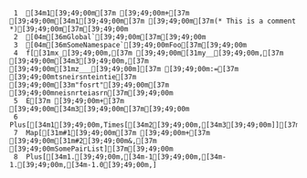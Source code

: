     1	[34m1[39;49;00m[37m [39;49;00m+[37m [39;49;00m[34m1[39;49;00m[37m [39;49;00m[37m(* This is a comment *)[39;49;00m[37m[39;49;00m
     2	[04m[36mGlobal`[39;49;00m[37m[39;49;00m
     3	[04m[36mSomeNamespace`[39;49;00mFoo[37m[39;49;00m
     4	f[[31mx_[39;49;00m,[37m [39;49;00m[31my__[39;49;00m,[37m [39;49;00m[34m3[39;49;00m,[37m [39;49;00m[31mz___[39;49;00m][37m [39;49;00m:=[37m [39;49;00mtsneirsnteintie[37m [39;49;00m[33m"fosrt"[39;49;00m[37m [39;49;00mneisnrteiasrn[37m[39;49;00m
     5	E[37m [39;49;00m+[37m [39;49;00m[34m3[39;49;00m[37m[39;49;00m
     6	Plus[[34m1[39;49;00m,Times[[34m2[39;49;00m,[34m3[39;49;00m]][37m[39;49;00m
     7	Map[[31m#1[39;49;00m[37m [39;49;00m+[37m [39;49;00m[31m#2[39;49;00m&,[37m [39;49;00mSomePairList][37m[39;49;00m
     8	Plus[[34m1.[39;49;00m,[34m-1[39;49;00m,[34m-1.[39;49;00m,[34m-1.0[39;49;00m,]
